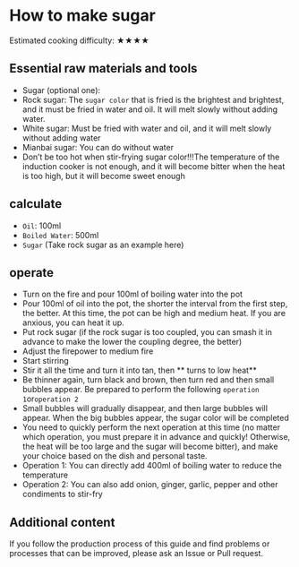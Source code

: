 # How to make sugar

Estimated cooking difficulty: ★★★★

## Essential raw materials and tools

- Sugar (optional one):
- Rock sugar: The `sugar color` that is fried is the brightest and brightest, and it must be fried in water and oil. It will melt slowly without adding water.
- White sugar: Must be fried with water and oil, and it will melt slowly without adding water
- Mianbai sugar: You can do without water
- Don’t be too hot when stir-frying sugar color!!!The temperature of the induction cooker is not enough, and it will become bitter when the heat is too high, but it will become sweet enough

## calculate

- `Oil`: 100ml
- `Boiled Water`: 500ml
- `Sugar` (Take rock sugar as an example here)

## operate

- Turn on the fire and pour 100ml of boiling water into the pot
- Pour 100ml of oil into the pot, the shorter the interval from the first step, the better. At this time, the pot can be high and medium heat. If you are anxious, you can heat it up.
- Put rock sugar (if the rock sugar is too coupled, you can smash it in advance to make the lower the coupling degree, the better)
- Adjust the firepower to medium fire
- Start stirring
- Stir it all the time and turn it into tan, then ** turns to low heat**
- Be thinner again, turn black and brown, then turn red and then small bubbles appear. Be prepared to perform the following `operation 1`or`operation 2`
- Small bubbles will gradually disappear, and then large bubbles will appear. When the big bubbles appear, the sugar color will be completed
- You need to quickly perform the next operation at this time (no matter which operation, you must prepare it in advance and quickly! Otherwise, the heat will be too large and the sugar will become bitter), and make your choice based on the dish and personal taste.
- Operation 1: You can directly add 400ml of boiling water to reduce the temperature
- Operation 2: You can also add onion, ginger, garlic, pepper and other condiments to stir-fry

## Additional content

If you follow the production process of this guide and find problems or processes that can be improved, please ask an Issue or Pull request.